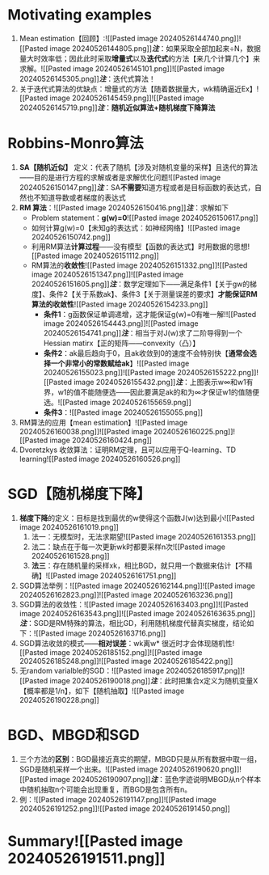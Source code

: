 # Motivating examples
1. Mean estimation【回顾】:![[Pasted image 20240526144740.png]]![[Pasted image 20240526144805.png]]***注***：如果采取全部加起来÷N，数据量大时效率低；因此此时采取**增量式**以及**迭代式**的方法【来几个计算几个】来求解。![[Pasted image 20240526145101.png]]![[Pasted image 20240526145305.png]]***注***：迭代式算法！
2. 关于迭代式算法的优缺点：增量式的方法【随着数据量大，wk精确逼近Ex】![[Pasted image 20240526145459.png]]![[Pasted image 20240526145719.png]]***注***：**随机近似算法+随机梯度下降算法**

# Robbins-Monro算法
1. **SA【随机近似】** 定义：代表了随机【涉及对随机变量的采样】且迭代的算法——目的是进行方程的求解或者是求解优化问题![[Pasted image 20240526150147.png]]***注***：SA**不需要**知道方程或者是目标函数的表达式，自然也不知道导数或者梯度的表达式
2. **RM 算法**：![[Pasted image 20240526150416.png]]***注***：求解如下
	* Problem statement：**g(w)=0**![[Pasted image 20240526150617.png]]
	* 如何计算g(w)=0【未知g的表达式：如神经网络】![[Pasted image 20240526150742.png]]
	* 利用RM算法**计算过程**——没有模型【函数的表达式】时用数据的思想![[Pasted image 20240526151112.png]]
	* RM算法的**收敛性**![[Pasted image 20240526151332.png]]![[Pasted image 20240526151347.png]]![[Pasted image 20240526151605.png]]***注***：数学定理如下——满足条件1【关于gw的梯度】、条件2【关于系数ak】、条件3【关于测量误差的要求】**才能保证RM算法的收敛性**![[Pasted image 20240526154233.png]]
		* **条件1**：g函数保证单调递增，这才能保证g(w)=0有唯一解!![[Pasted image 20240526154443.png]]![[Pasted image 20240526154741.png]]***注***：相当于对J(w)求了二阶导得到一个Hessian matirx【正的矩阵——convexity（凸）】
		* **条件2**：ak最后趋向于0，且ak收敛到0的速度不会特别快【**通常会选择一个非常小的常数赋给ak**】![[Pasted image 20240526155023.png]]![[Pasted image 20240526155222.png]]![[Pasted image 20240526155432.png]]***注***：上图表示w∞和w1有界，w1的值不能随便选——因此要满足ak的和为∞才保证w1的值随便选。![[Pasted image 20240526155659.png]]
		* **条件3**：![[Pasted image 20240526155055.png]]
3. RM算法的应用【mean estimation】![[Pasted image 20240526160038.png]]![[Pasted image 20240526160225.png]]![[Pasted image 20240526160424.png]]
4. Dvoretzkys 收敛算法：证明RM定理，且可以应用于Q-learning、TD learning![[Pasted image 20240526160526.png]]
# SGD【随机梯度下降】
1. **梯度下降**的定义：目标是找到最优的w使得这个函数J(w)达到最小![[Pasted image 20240526161019.png]]
	1. 法一：无模型时，无法求期望![[Pasted image 20240526161353.png]]
	2. 法二：缺点在于每一次更新wk时都要采样n次![[Pasted image 20240526161528.png]]
	3. **法三**：存在随机量的采样xk，相比BGD，就只用一个数据来估计【不精确】![[Pasted image 20240526161751.png]]
2. SGD算法举例：![[Pasted image 20240526162144.png]]![[Pasted image 20240526162823.png]]![[Pasted image 20240526163236.png]]
3. SGD算法的收敛性：![[Pasted image 20240526163403.png]]![[Pasted image 20240526163543.png]]![[Pasted image 20240526163635.png]]***注***：SGD是RM特殊的算法，相比GD，利用随机梯度代替真实梯度，结论如下：![[Pasted image 20240526163716.png]]
4. SGD算法收敛的模式——**相对误差**：wk离w* 很近时才会体现随机性![[Pasted image 20240526185152.png]]![[Pasted image 20240526185248.png]]![[Pasted image 20240526185422.png]]
5. 无random varialble的SGD：![[Pasted image 20240526185917.png]]![[Pasted image 20240526190018.png]]***注***：此时把集合x定义为随机变量X【概率都是1/n】，如下【随机抽取】![[Pasted image 20240526190228.png]]
# BGD、MBGD和SGD
1. 三个方法的**区别**：BGD最接近真实的期望，MBGD只是从所有数据中取一组，SGD是随机采样一个出来。![[Pasted image 20240526190620.png]]![[Pasted image 20240526190907.png]]***注***：蓝色字迹说明MBGD从n个样本中随机抽取n个可能会出现重复，而BGD是包含所有n。
2. 例：![[Pasted image 20240526191147.png]]![[Pasted image 20240526191252.png]]![[Pasted image 20240526191450.png]]
# Summary![[Pasted image 20240526191511.png]]
